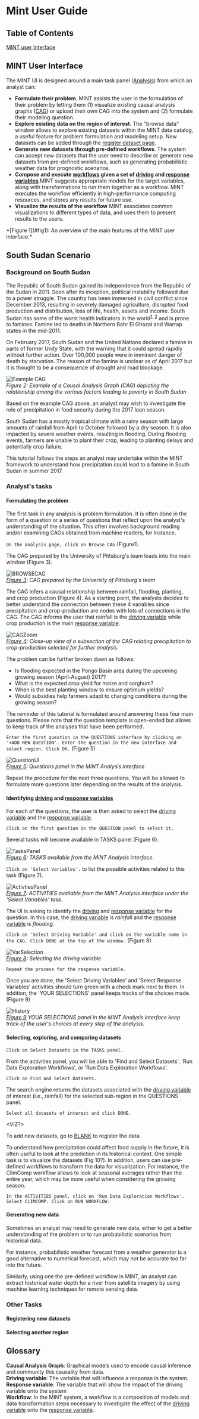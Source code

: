 # Mint User Guide

## Table of Contents
[MINT user Interface]()

## MINT User Interface

The MINT UI is designed around a main task panel ([Analysis](http://mint-ui.org/govern/analysis/south_sudan)) from which an analyst can:
* **Formulate their problem**. MINT assists the user in the formulation of their problem by letting them (1) visualize existing causal analysis graphs ([CAG](#cag)) or upload their own CAG into the system and (2) formulate their modeling question.
* **Explore existing data on the region of interest**. The "browse data" window allows to explore existing datasets within the MINT data catalog, a useful feature for problem formulation and modeling setup. New datasets can be added through the [register dataset page](http://mint-ui.org/results/publish).
* **Generate new datasets through pre-defined workflows**. The system can accept new datasets that the user need to describe or generate new datasets from pre-defined workflows, such as generating probabilistic weather data for prognostic scenarios.
* **Compose and execute [workflows](#workflow_def) given a set of [driving](#drivingvar_def) and [response variables](#responsevar_def)**.MINT suggests appropriate models for the target variables, along with transformations to run them together as a workflow. MINT executes the workflow efficiently in high-performance computing resources, and stores any results for future use.
* **Visualize the results of the workflow** MINT associates common visualizations to different types of data, and uses them to present results to the users.

<Insert picture of the MINT interface when ready>
*[Figure 1](#fig1): An overview of the main features of the MINT user interface.*

## South Sudan Scenario
### Background on South Sudan

The Republic of South Sudan gained  its independence from the Republic of the Sudan in 2011. Soon after its inception, political instability followed due to a power struggle. The country has been immersed in civil conflict since December 2013, resulting in severely damaged agriculture, disrupted food production and distribution, loss of life, health, assets and income. South Sudan has some of the worst health indicators in the world<sup>[1](http://www.sudantribune.com/spip.php?article1616), [2](https://www.ncbi.nlm.nih.gov/pmc/articles/PMC1179754)</sup> and is prone to famines. Famine led to deaths in Northern Bahr El Ghazal and Warrap states in the mid-2011.

On February 2017, South Sudan and the United Nations declared a famine in parts of former Unity State, with the warning that it could spread rapidly without further action. Over 100,000 people were in imminent danger of death by starvation. The reason of the famine is unclear as of April 2017 but it is thought to be a consequence of drought and road blockage.

![Example CAG](https://github.com/KnowledgeCaptureAndDiscovery/MINT_USERGUIDE/blob/master/Figures/ExampleCAG.png?raw=true)  
*Figure 2: Example of a Causal Analysis Graph (CAG) depicting the relationship among the various factors leading to poverty in South Sudan*

Based on the example CAG above, an analyst may wish to investigate the role of precipitation in food security during the 2017 lean season.

South Sudan has a mostly tropical climate with a rainy season with large amounts of rainfall from April to October followed by a dry season. It is also impacted by severe weather events, resulting in flooding. During flooding events, farmers are unable to plant their crop, leading to planting delays and potentially crop failure.

This tutorial follows the steps an analyst may undertake within the MINT framework to understand how precipitation could lead to a famine in South Sudan in summer 2017.

### Analyst's tasks

#### Formulating the problem

The first task in any analysis is problem formulation. It is often done in the form of a question or a series of questions that reflect upon the analyst's understanding of the situation. This often involves background reading and/or examining CAGs obtained from machine readers, for instance.

`On the analysis page, click on Browse CAG` (<a name='fig1'>Figure1</a>).

The CAG prepared by the University of Pittsburg's team loads into the main window (<a name='fig3'>Figure 3</a>).

![BROWSECAG](https://github.com/KnowledgeCaptureAndDiscovery/MINT_USERGUIDE/blob/master/Figures/BrowseCag.png?raw=true)  
*[Figure 3](#fig3): CAG prepared by the University of Pittsburg's team*

The CAG infers a causal relationship between rainfall, flooding, planting, and crop production (<a name='fig4'>Figure 4</a>). As a starting point, the analysts decides to better understand the connection between these 4 variables since precipitation and crop-production are nodes with lots of connections in the CAG. The CAG informs the user that rainfall is the [driving variable](#drivingvar_def) while crop production is the main [response variable](#responsevar_def).  

![CAGZoom](https://github.com/KnowledgeCaptureAndDiscovery/MINT_USERGUIDE/blob/master/Figures/CAGZoom.png?raw=true)  
*[Figure 4](#fig4): Close-up view of a subsection of the CAG relating precipitation to crop-production selected for further analysis.*

The problem can be further broken down as follows:
* Is flooding expected in the Pongo Basin area during the upcoming growing season (April-August) 2017?
* What is the expected crop yield for maize and sorghum?
* When is the best planting window to ensure optimum yields?
* Would subsidies help farmers adapt to changing conditions during the growing season?

The reminder of this tutorial is formulated around answering these four main questions. Please note that the question template is open-ended but allows to keep track of the analyses that have been performed.

`Enter the first question in the QUESTIONS interface by clicking on '+ADD NEW QUESTION'. Enter the question in the new interface and select region. Click OK.` (<a name='fig5'>Figure 5</a>)

![QuestionUI](https://github.com/KnowledgeCaptureAndDiscovery/MINT_USERGUIDE/blob/master/Figures/QuestionsInterface.jpg?raw=true)  
*[Figure 5](#fig5): Questions panel in the MINT Analysis interface*  

Repeat the procedure for the next three questions. You will be allowed to formulate more questions later depending on the results of the analysis.

#### Identifying [driving](#drivingvar_def) and [response variables](#responsevar_def)

For each of the questions, the user is then asked to select the [driving variable](#drivingvar_def) and the [response variable](#responsevar_def).

`Click on the first question in the QUESTION panel to select it.`

Several tasks will become available in TASKS panel (<a name='fig6'>Figure 6</a>).

![TasksPanel](https://github.com/KnowledgeCaptureAndDiscovery/MINT_USERGUIDE/blob/master/Figures/TaskPanel.png?raw=true)  
*[Figure 6](#fig6): TASKS available from the MINT Analysis interface.*

`Click on 'Select Variables'.` to list the possible activities related to this task (<a name='fig7'>Figure 7</a>).

![ActivtiesPanel](https://github.com/KnowledgeCaptureAndDiscovery/MINT_USERGUIDE/blob/master/Figures/ActivitiesPanel.png?raw=true)  
*[Figure 7](#fig7): ACTIVITIES available from the MINT Analysis interface under the 'Select Variables' task.*

The UI is asking to identify the [driving](#drivingvar_def) and [response variable](#responsevar_def) for the question. In this case, the [driving variable](#drivingvar_def) is *rainfall* and the [response variable](#responsevar_def) is *flooding*.

`Click on 'Select Driving Variable' and click on the variable name in the CAG. Click DONE at the top of the window.` (<a name='fig8'>Figure 8</a>)

![VarSelection](https://github.com/KnowledgeCaptureAndDiscovery/MINT_USERGUIDE/blob/master/Figures/VarSelection.png?raw=true)  
*[Figure 8](#fig8): Selecting the driving variable*

`Repeat the process for the response variable.`

Once you are done, the 'Select Driving Variables' and 'Select Response Variables' activities should turn green with a check mark next to them. In addition, the 'YOUR SELECTIONS' panel keeps tracks of the choices made. (<a name='fig9'>Figure 9</a>)

![History](https://github.com/KnowledgeCaptureAndDiscovery/MINT_USERGUIDE/blob/master/Figures/History.png?raw=true)  
*[Figure 9](#fig9) YOUR SELECTIONS panel in the MINT Analysis interface keep track of the user's choices at every step of the analysis.*

#### Selecting, exploring, and comparing datasets

`Click on Select Datasets in the TASKS panel.`

From the activities panel, you will be able to 'Find and Select Datasets', 'Run Data Exploration Workflows', or 'Run Data Exploration Workflows'.

`Click on Find and Select Datasets.`

The search engine returns the datasets associated with the [driving variable](#drivingvar_def) of interest (i.e., rainfall) for the selected sub-region in the QUESTIONS panel.

`Select all datasets of interest and click DONE.`

<VIZ?>

To add new datasets, go to [BLANK](http://mint-ui.org/results/publish) to register the data.

To understand how precipitation could affect food supply in the future, it is often useful to look at the prediction in its historical context. One simple task is to visualize the datasets (Fig 10?). In addition, users can use pre-defined workflows to transform the data for visualization. For instance, the ClimComp workflow allows to look at seasonal averages rather than the entire year, which may be more useful when considering the growing season.

`In the ACTIVITIES panel, click on 'Run Data Exploration Workflows'. Select CLIMCOMP. Click on RUN WORKFLOW.`

<finish with preloading.>



#### Generating new data

Sometimes an analyst may need to generate new data, either to get a better understanding of the problem or to run probabilistic scenarios from historical data.

For instance, probabilistic weather forecast from a weather generator is a good alternative to numerical forecast, which may not be accurate too far into the future.

<What can the user select... Q1c>

Similarly, using one the pre-defined workflow in MINT, an analyst can extract historical water depth for a river from satellite imagery by using machine learning techniques for remote sensing data.

<Generating new data using remote sensing workflows... not a Q>

### Other Tasks

#### <a name='registerdata'> Registering new datasets </a>

#### <a name='otherregions'> Selecting another region </a>

## Glossary
<a name="cag">**Causal Analysis Graph**</a>: Graphical models used to encode causal inference and community this causality from data.   
<a name="drivingvar_def">**Driving variable**</a>: The variable that will influence a response in the system.  
<a name="responsevar_def">**Response variable**</a>: The variable that will show the impact of the driving variable onto the system  
<a name="workflow_def">**Workflow**</a>: In the MINT system, a workflow is a composition of models and data transformation steps necessary to investigate the effect of the [driving variable](#drivingvar_def) onto the [response variable](#responsevar_def).

